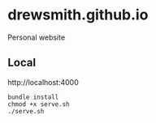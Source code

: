 drewsmith.github.io
===
Personal website

## Local

http://localhost:4000

```
bundle install
chmod +x serve.sh
./serve.sh
```
